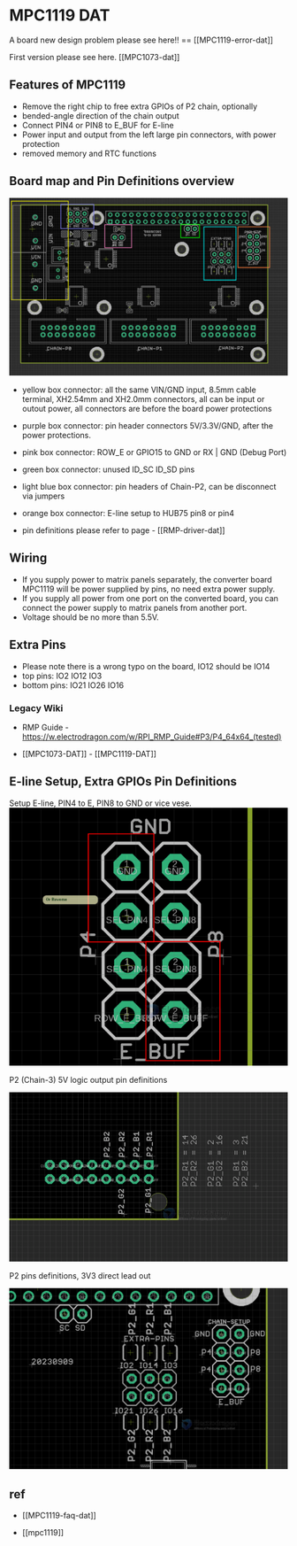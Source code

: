 
# MPC1119 DAT

A board new design problem please see here!! == [[MPC1119-error-dat]]

First version please see here. [[MPC1073-dat]]

## Features of MPC1119

* Remove the right chip to free extra GPIOs of P2 chain, optionally
* bended-angle direction of the chain output
* Connect PIN4 or PIN8 to E_BUF for E-line
* Power input and output from the left large pin connectors, with power protection
* removed memory and RTC functions

## Board map and Pin Definitions overview 

![](2025-04-10-15-41-06.png)

- yellow box connector: all the same VIN/GND input, 8.5mm cable terminal, XH2.54mm and XH2.0mm connectors, all can be input or outout power, all connectors are before the board power protections  
- purple box connector: pin header connectors 5V/3.3V/GND, after the power protections. 
- pink box connector: ROW_E or GPIO15 to GND or RX | GND (Debug Port)
- green box connector: unused ID_SC ID_SD pins 
- light blue box connector: pin headers of Chain-P2, can be disconnect via jumpers 
- orange box connector: E-line setup to HUB75 pin8 or pin4

- pin definitions please refer to page - [[RMP-driver-dat]]


## Wiring

- If you supply power to matrix panels separately, the converter board MPC1119 will be power supplied by pins, no need extra power supply. 
- If you supply all power from one port on the converted board, you can connect the power supply to matrix panels from another port.
- Voltage should be no more than 5.5V.

## Extra Pins

- Please note there is a wrong typo on the board, IO12 should be IO14 
- top pins: IO2 IO12 IO3
- bottom pins: IO21 IO26 IO16

### Legacy Wiki 

- RMP Guide - https://w.electrodragon.com/w/RPI_RMP_Guide#P3/P4_64x64_(tested)


- [[MPC1073-DAT]] - [[MPC1119-DAT]]



## E-line Setup, Extra GPIOs Pin Definitions

Setup E-line, PIN4 to E, PIN8 to GND or vice vese.
![](2023-09-12-12-47-35.png)


P2 (Chain-3) 5V logic output pin definitions

![](2023-09-12-12-48-06.png)

P2 pins definitions, 3V3 direct lead out

![](2023-09-12-12-52-41.png)


## ref 

- [[MPC1119-faq-dat]]

- [[mpc1119]]